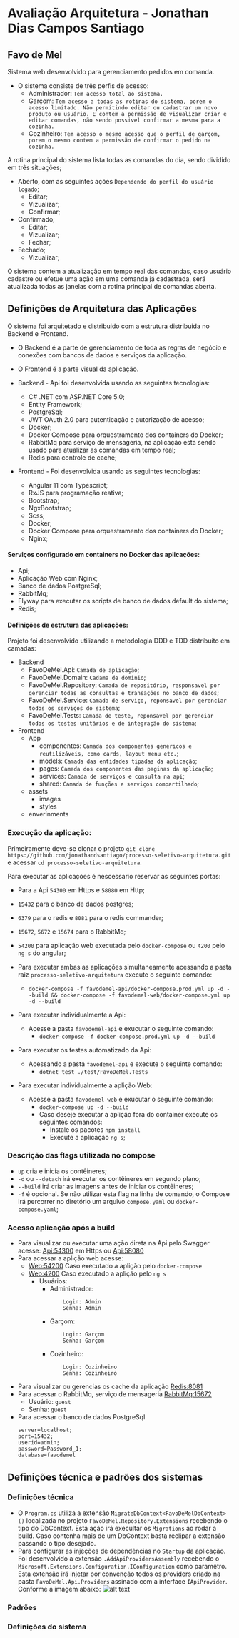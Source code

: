 # Avaliação Arquitetura - Jonathan Dias Campos Santiago

## Favo de Mel
Sistema web desenvolvido para gerenciamento pedidos em comanda.
-   O sistema consiste de três perfis de acesso:
    - Administrador: `Tem acesso total ao sistema.`
    - Garçom: `Tem acesso a todas as rotinas do sistema, porem o acesso limitado. Não permitindo editar ou cadastrar um novo produto ou usuário. E contem a permissão de visualizar criar e editar comandas, não sendo possivel confirmar a mesma para a cozinha.`
    - Cozinheiro: `Tem acesso o mesmo acesso que o perfil de garçom, porem o mesmo contem a permissão de confirmar o pedido na cozinha.`
    
A rotina principal do sistema lista todas as comandas do dia, sendo dividido em três situações;
- Aberto, com as seguintes ações `Dependendo do perfil do usuário logado`;
    - Editar;
    - Vizualizar;
    - Confirmar;
- Confirmado;
    - Editar;
    - Vizualizar;
    - Fechar;
- Fechado;
    - Vizualizar;

O sistema contem a atualização em tempo real das comandas, caso usuário cadastre ou efetue uma ação em uma comanda já cadastrada, será atualizada todas as janelas com a rotina principal de comandas aberta.

## Definições de Arquitetura das Aplicações
O sistema foi arquitetado e distribuido com a estrutura distribuida no Backend e Frontend.
- O Backend é a parte de gerenciamento de toda as regras de negócio e conexões com bancos de dados e serviços da aplicação.
- O Frontend é a parte visual da aplicação.

- Backend - Api foi desenvolvida usando as seguintes tecnologias:
    - C# .NET com ASP.NET Core 5.0;
    - Entity Framework;
    - PostgreSql;
    - JWT OAuth 2.0 para autenticação e autorização de acesso; 
    - Docker;
    - Docker Compose para orquestramento dos containers do Docker;
    - RabbitMq para serviço de mensageria, na aplicação esta sendo usado para atualizar as comandas em tempo real; 
    - Redis para controle de cache;
- Frontend - Foi desenvolvida usando as seguintes tecnologias:
    - Angular 11 com Typescript;
    - RxJS para programação reativa;
    - Bootstrap;
    - NgxBootstrap;
    - Scss;
    - Docker;
    - Docker Compose para orquestramento dos containers do Docker;
    - Nginx;

#### Serviços configurado em containers no Docker das aplicações:
- Api;
- Aplicação Web com Nginx;
- Banco de dados PostgreSql;
- RabbitMq;
- Flyway para executar os scripts de banco de dados default do sistema;
- Redis;

#### Definições de estrutura das aplicações:
Projeto foi desenvolvido utilizando a metodologia DDD e TDD distribuito em camadas:
- Backend
    - FavoDeMel.Api: `Camada de aplicação`;
    - FavoDeMel.Domain: `Cadama de dominio`;
    - FavoDeMel.Repository: `Camada de repositório, responsavel por gerenciar todas as consultas e transações no banco de dados`;
    - FavoDeMel.Service: `Camada de serviço, reponsavel por gerenciar todos os serviços do sistema`;
    - FavoDeMel.Tests: `Camada de teste, reponsavel por gerenciar todos os testes unitários e de integração do sistema`;
- Frontend
    - App
        - componentes: `Camada dos componentes genéricos e reutilizáveis, como cards, layout menu etc.`;
        - models: `Camada das entidades tipadas da aplicação`;
        - pages: `Camada dos componentes das paginas da aplicação`;
        - services: `Camada de serviços e consulta na api`;
        - shared: `Camada de funções e serviços compartilhado`;
    - assets
        - images
        - styles
    - enverinments
    
### Execução da aplicação:
Primeiramente deve-se clonar o projeto `git clone https://github.com/jonathandsantiago/processo-seletivo-arquitetura.git` e acessar `cd processo-seletivo-arquitetura`.

Para executar as aplicações é nescessario reservar as seguintes portas:
-  Para a Api `54300` em Https e `58080` em Http;
- `15432` para o banco de dados postgres;
- `6379` para o redis e `8081` para o redis commander;
- `15672`, `5672` e `15674` para o RabbitMq;
- `54200` para aplicação web executada pelo `docker-compose` ou `4200` pelo `ng s` do angular;

- Para executar ambas as aplicações simultaneamente acessando a pasta raiz `processo-seletivo-arquitetura` execute o seguinte comando:

    - `docker-compose -f favodemel-api/docker-compose.prod.yml up -d --build && docker-compose -f favodemel-web/docker-compose.yml up -d --build`

- Para executar individualmente a Api:
    - Acesse a pasta `favodemel-api` e exucutar o seguinte comando:      
        - `docker-compose -f docker-compose.prod.yml up -d --build`
- Para executar os testes automatizado da Api:
    - Acessando a pasta `favodemel-api` e execute o seguinte comando:    
        - `dotnet test ./test/FavoDeMel.Tests`
- Para executar individualmente a aplição Web:   
    - Acesse a pasta `favodemel-web` e exucutar o seguinte comando:      
       - `docker-compose up -d --build`
        - Caso deseje executar a aplição fora do container execute os seguintes comandos: 
            - Instale os pacotes `npm install`
            - Execute a aplicação `ng s`;

### Descrição das flags utilizada no compose
 - `up` cria e inicia os contêineres;
 - `-d` ou `--detach` irá executar os contêineres em segundo plano;
 - `--build` irá criar as imagens antes de iniciar os contêineres;
 - `-f` é opcional. Se não utilizar esta flag na linha de comando, o Compose irá percorrer no diretório um arquivo `compose.yaml` ou `docker-compose.yaml`;

### Acesso aplicação após a build
- Para visualizar ou executar uma ação direta na Api pelo Swagger acesse: [Api:54300](https://localhost:54300/swagger/index.html) em Https ou [Api:58080](http://localhost:58080/swagger/index.html)
- Para acessar a aplição web acesse: 
    - [Web:54200](http://localhost:54200) Caso executado a aplição pelo `docker-compose`
    - [Web:4200](http://localhost:4200) Caso executado a aplição pelo `ng s`
        - Usuários:
            - Administrador:
                ```
                    Login: Admin
                    Senha: Admin
                ```
            - Garçom:
                ```
                    Login: Garçom
                    Senha: Garçom
                ```
            - Cozinheiro:
                ```
                    Login: Cozinheiro
                    Senha: Cozinheiro
- Para visualizar ou gerencias os cache da aplicação [Redis:8081](http://localhost:8081)
- Para acessar o RabbitMq, serviço de mensageria [RabbitMq:15672](http://localhost:15672/#/queues)
    - Usuário: `guest`
    - Senha: `guest`
- Para acessar o banco de dados PostgreSql
    ```
    server=localhost;
    port=15432;
    userid=admin;
    password=Password_1;
    database=favodemel
    ```    

## Definições técnica e padrões dos sistemas
### Definições técnica
- O `Program.cs` utiliza a extensão `MigrateDbContext<FavoDeMelDbContext>()` localizada no projeto `FavoDeMel.Repository.Extensions` recebendo o tipo do DbContext.
    Esta ação irá execultar os `Migrations` ao rodar a build.
    Caso contenha mais de um DbContext basta reclipar a extensão passando o tipo desejado.
- Para configurar as injeções de dependências no `Startup` da aplicação. Foi desenvolvido a extensão `.AddApiProvidersAssembly` recebendo o `Microsoft.Extensions.Configuration.IConfiguration` como paramêtro.
Esta extensão irá injetar por convenção todos os providers criado na pasta `FavoDeMel.Api.Providers` assinado com a interface `IApiProvider`.
    Conforme a imagem abaixo: ![alt text](images/Providers.png)
### Padrões
### Definições do sistema
```
```